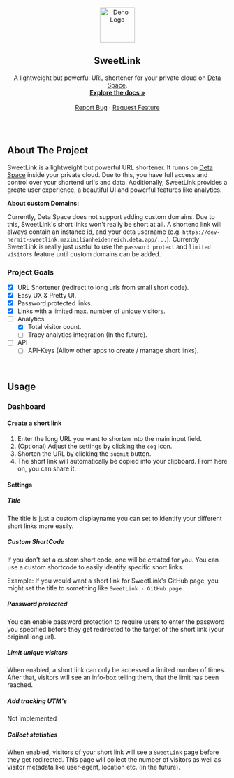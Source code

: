 <!-- PROJECT LOGO -->
<br />
<p align="center">
  <a href="https://github.com/MaximilianHeidenreich/SweetLink">
    <img src="https://cdn.githubraw.com/MaximilianHeidenreich/SweetLink/3f6b2cfeb1232f6975daade6cd9a7b277fee05ab/assets/SweetLink%20-%20Logo@2x.png" alt="Deno Logo" width="80" height="80">
  </a>

<h2 align="center">SweetLink</h2>

<p align="center">
    A lightweight but powerful URL shortener for your private cloud on <a href="http://deta.sh">Deta Space</a>.
    <br />
    <a href=""><strong>Explore the docs »</strong></a>
    <br />
    <br />
    <a href="https://github.com/MaximilianHeidenreich/SweetLink/issues">Report Bug</a>
    ·
    <a href="https://github.com/MaximilianHeidenreich/SweetLink/issues">Request Feature</a>
  </p>
</p>

<br><br>

<!-- ABOUT THE PROJECT -->

## About The Project

SweetLink is a lightweight but powerful URL shortener. It runns on <a href="http://deta.sh">Deta Space</a> inside your private cloud.
Due to this, you have full access and control over your shortend url's and data.
Additionally, SweetLink provides a greate user experience, a beautiful UI and powerful features like analytics.

**About custom Domains:**

Currently, Deta Space does not support adding custom domains.
Due to this, SweetLink's short links won't really be short at all.
A shortend link will always contain an instance id, and your deta username (e.g. `https://dev-hermit-sweetlink.maximilianheidenreich.deta.app/...`).
Currently SweetLink is really just useful to use the `password protect` and `limited visitors` feature until custom domains can be added.

### Project Goals

- [x] URL Shortener (redirect to long urls from small short code).
- [x] Easy UX & Pretty UI.
- [x] Password protected links.
- [x] Links with a limited max. number of unique visitors.
- [ ] Analytics
  - [x] Total visitor count.
  - [ ] Tracy analytics integration (In the future).
- [ ] API
  - [ ] API-Keys (Allow other apps to create / manage short links).

<br>

<!-- USAGE -->

## Usage

### Dashboard

#### Create a short link
1. Enter the long URL you want to shorten into the main input field.
2. (Optional) Adjust the settings by clicking the `cog` icon.
3. Shorten the URL by clicking the `submit` button.
4. The short link will automatically be copied into your clipboard. From here on, you can share it.

#### Settings
##### Title

The title is just a custom displayname you can set to identify your different short links more easily.

##### Custom ShortCode

If you don't set a custom short code, one will be created for you. 
You can use a custom shortcode to easily identify specific short links.

Example:
If you would want a short link for SweetLink's GitHub page, you might set the title to something like `SweetLink - GitHub page`

##### Password protected

You can enable password protection to require users to enter the password you specified before 
they get redirected to the target of the short link (your original long url).

##### Limit unique visitors

When enabled, a short link can only be accessed a limited number of times. After that, visitors will see an info-box 
telling them, that the limit has been reached.

##### Add tracking UTM's
Not implemented

##### Collect statistics

When enabled, visitors of your short link will see a `SweetLink` page before they get redirected. 
This page will collect the number of visitors as well as visitor metadata like user-agent, location etc. (in the future).
